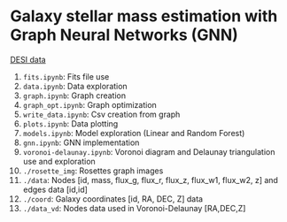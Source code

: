 # Galaxy stellar mass estimation with Graph Neural Networks (GNN)

[DESI data](https://data.desi.lbl.gov/public/)

1. `fits.ipynb`: Fits file use
2. `data.ipynb`: Data exploration
3. `graph.ipynb`: Graph creation
4. `graph_opt.ipynb`: Graph optimization
5. `write_data.ipynb`: Csv creation from graph
6. `plots.ipynb`: Data plotting
7. `models.ipynb`: Model exploration (Linear and Random Forest)
8. `gnn.ipynb`: GNN implementation
9. `voronoi-delaunay.ipynb`: Voronoi diagram and Delaunay triangulation use and exploration
10. `./rosette_img`: Rosettes graph images
11. `./data`: Nodes [id, mass, flux_g, flux_r, flux_z, flux_w1, flux_w2, z] and edges data [id,id]
12. `./coord`: Galaxy coordinates [id, RA, DEC, Z] data
13. `./data_vd`: Nodes data used in Voronoi-Delaunay [RA,DEC,Z]
